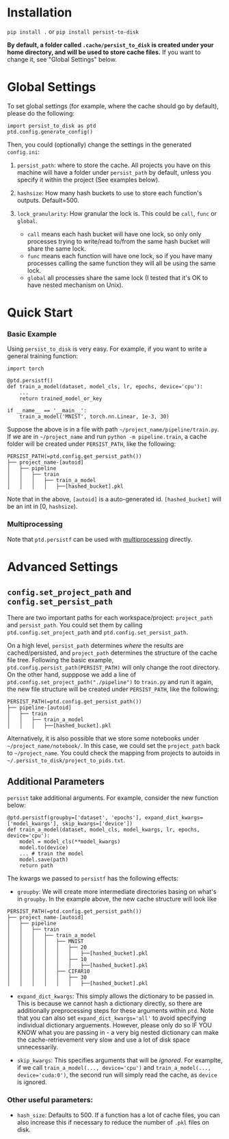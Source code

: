 
# Installation

`pip install .` or `pip install persist-to-disk`

**By default, a folder called `.cache/persist_to_disk` is created under your home directory, and will be used to store cache files.**
If you want to change it, see "Global Settings" below.

# Global Settings

To set global settings (for example, where the cache should go by default), please do the following:

```
import persist_to_disk as ptd
ptd.config.generate_config()
```
Then, you could (optionally) change the settings in the generated `config.ini`:

1. `persist_path`: where to store the cache.
    All projects you have on this machine will have a folder under `persist_path` by default, unless you specify it within the project (See examples below).
2. `hashsize`: How many hash buckets to use to store each function's outputs. Default=500.
3. `lock_granularity`:
    How granular the lock is.
    This could be `call`, `func` or `global`.

    * `call` means each hash bucket will have one lock, so only only processes trying to write/read to/from the same hash bucket will share the same lock.
    * `func` means each function will have one lock, so if you have many processes calling the same function they will all be using the same lock.
    * `global` all processes share the same lock (I tested that it's OK to have nested mechanism on Unix).


# Quick Start

### Basic Example
Using `persist_to_disk` is very easy.
For example, if you want to write a general training function:
```
import torch

@ptd.persistf()
def train_a_model(dataset, model_cls, lr, epochs, device='cpu'):
    ...
    return trained_model_or_key

if __name__ == '__main__':
    train_a_model('MNIST', torch.nn.Linear, 1e-3, 30)
```

Suppose the above is in a file with path `~/project_name/pipeline/train.py`.
If we are in `~/project_name` and run `python -m pipeline.train`, a cache folder will be created under `PERSIST_PATH`, like the following:
```
PERSIST_PATH(=ptd.config.get_persist_path())
├── project_name-[autoid]
│   ├── pipeline
│   │   ├── train
│   │   │   ├── train_a_model
│   │   │   │   ├──[hashed_bucket].pkl
```
Note that in the above, `[autoid]` is a auto-generated id.
`[hashed_bucket]` will be an int in [0, `hashsize`).

### Multiprocessing
Note that `ptd.persistf` can be used with [multiprocessing](https://docs.python.org/3/library/multiprocessing.html) directly.


# Advanced Settings

## `config.set_project_path` and `config.set_persist_path`

There are two important paths for each workspace/project: `project_path` and `persist_path`.
You could set them by calling `ptd.config.set_project_path` and `ptd.config.set_persist_path`.

On a high level, `persist_path` determines *where* the results are cached/persisted, and `project_path` determines the structure of the cache file tree.
Following the basic example, `ptd.config.persist_path(PERSIST_PATH)` will only change the root directory.
On the other hand, supppose we add a line of `ptd.config.set_project_path("./pipeline")` to `train.py` and run it again, the new file structure will be created under `PERSIST_PATH`, like the following:
```
PERSIST_PATH(=ptd.config.get_persist_path())
├── pipeline-[autoid]
│   ├── train
│   │   ├── train_a_model
│   │   │   ├──[hashed_bucket].pkl
```

Alternatively, it is also possible that we store some notebooks under `~/project_name/notebook/`.
In this case, we could set the `project_path` back to `~/project_name`.
You could check the mapping from projects to autoids in `~/.persist_to_disk/project_to_pids.txt`.



## Additional Parameters
`persist` take additional arguments.
For example, consider the new function below:
```
@ptd.persistf(groupby=['dataset', 'epochs'], expand_dict_kwargs=['model_kwargs'], skip_kwargs=['device'])
def train_a_model(dataset, model_cls, model_kwargs, lr, epochs, device='cpu'):
    model = model_cls(**model_kwargs)
    model.to(device)
    ... # train the model
    model.save(path)
    return path
```
The kwargs we passed to `persistf` has the following effects:

* `groupby`: We will create more intermediate directories basing on what's in `groupby`.
In the example above, the new cache structure will look like
```
PERSIST_PATH(=ptd.config.get_persist_path())
├── project_name-[autoid]
│   ├── pipeline
│   │   ├── train
│   │   │   ├── train_a_model
│   │   │   │   ├── MNIST
│   │   │   │   │   ├── 20
│   │   │   │   │   │   ├──[hashed_bucket].pkl
│   │   │   │   │   ├── 10
│   │   │   │   │   │   ├──[hashed_bucket].pkl
│   │   │   │   ├── CIFAR10
│   │   │   │   │   ├── 30
│   │   │   │   │   │   ├──[hashed_bucket].pkl
```

* `expand_dict_kwargs`: This simply allows the dictionary to be passed in.
This is because we cannot hash a dictionary directly, so there are additionally preprocessing steps for these arguments within `ptd`.
Note that you can also set `expand_dict_kwargs='all'` to avoid specifying individual dictionary arguements.
However, please only do so IF YOU KNOW what you are passing in - a very big nested dictionary can make the cache-retrievement very slow and use a lot of disk space unnecessarily.

* `skip_kwargs`: This specifies arguments that will be *ignored*.
For examplte, if we call `train_a_model(..., device='cpu')` and `train_a_model(..., device='cuda:0')`, the second run will simply read the cache, as `device` is ignored.

### Other useful parameters:
* `hash_size`: Defaults to 500.
If a function has a lot of cache files, you can also increase this if necessary to reduce the number of `.pkl` files on disk.